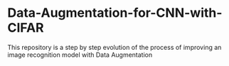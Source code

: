 # Data-Augmentation-for-CNN-with-CIFAR
This repository is a step by step evolution of the process of improving an image recognition model with Data Augmentation
